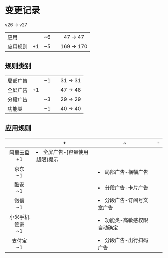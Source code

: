 # 变更记录

v26 -> v27

||||||
|-|:-:|:-:|:-:|:-:|
|应用||~6||47 -> 47|
|应用规则|+1|~5||169 -> 170|

## 规则类别

||||||
|-|:-:|:-:|:-:|:-:|
|局部广告||~1||31 -> 31|
|全屏广告|+1|||47 -> 48|
|分段广告||~3||29 -> 29|
|功能类||~1||40 -> 40|

## 应用规则

||+|~|-|
|:-:|-|-|-|
|阿里云盘<br>+1|<li>全屏广告-[容量使用超限]提示|||
|京东<br>~1||<li>局部广告-横幅广告||
|酷安<br>~1||<li>分段广告-卡片广告||
|微信<br>~1||<li>分段广告-订阅号文章广告||
|小米手机管家<br>~1||<li>功能类-高敏感权限自动确定||
|支付宝<br>~1||<li>分段广告-出行扫码广告||
